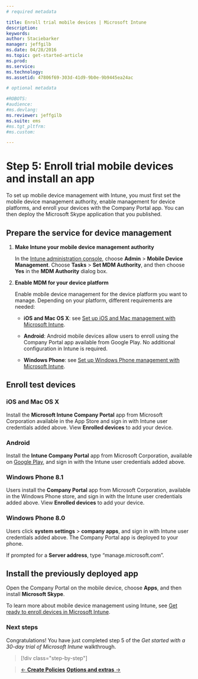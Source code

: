 ```yaml
---
# required metadata

title: Enroll trial mobile devices | Microsoft Intune
description:
keywords:
author: Staciebarker
manager: jeffgilb
ms.date: 04/28/2016
ms.topic: get-started-article
ms.prod:
ms.service:
ms.technology:
ms.assetid: 47806f69-303d-41d9-9b0e-9b9445ea24ac

# optional metadata

#ROBOTS:
#audience:
#ms.devlang:
ms.reviewer: jeffgilb
ms.suite: ems
#ms.tgt_pltfrm:
#ms.custom:

---
```


# Step 5: Enroll trial mobile devices and install an app
To set up mobile device management with Intune, you must  first set the mobile device management authority,  enable management for device platforms, and enroll your devices with the Company Portal app. You can then deploy the Microsoft Skype application that you published.

## Prepare the service for device management

1.  **Make Intune your mobile device management authority**

    In the [Intune administration console](https://manage.microsoft.com/), choose **Admin** &gt; **Mobile Device Management**. Choose **Tasks** > **Set MDM Authority**, and then choose **Yes** in the **MDM Authority** dialog box.

2.  **Enable MDM for your device platform**

    Enable mobile device management for the device platform you want to manage. Depending on your platform, different requirements are needed:

    -   **iOS and Mac OS X**: see [Set up iOS and Mac management with Microsoft Intune](/Intune/Deploy-Use/set-up-ios-and-mac-management-with-microsoft-intune).

    -   **Android**: Android mobile devices allow users to enroll using the Company Portal app available from Google Play. No additional configuration in Intune is required.

    -   **Windows Phone**: see [Set up Windows Phone management with Microsoft Intune](/Intune/Deploy-Use/set-up-windows-phone-management-with-microsoft-intune).

## Enroll test devices

### iOS and Mac OS X
Install the **Microsoft Intune Company Portal** app from Microsoft Corporation available in the App Store and sign in with Intune user credentials added above. View **Enrolled devices** to add your device.

### Android
Install the **Intune Company Portal** app from Microsoft Corporation, available on [Google Play](http://go.microsoft.com/fwlink/p/?LinkId=386612), and sign in with the Intune user credentials added above.

### Windows Phone 8.1
Users install the **Company Portal** app from Microsoft Corporation, available in the Windows Phone store, and sign in with the Intune user credentials added above.  View **Enrolled devices** to add your device.

 ### Windows Phone 8.0
 Users click **system settings** &gt; **company apps**, and sign in with Intune user credentials added above. The Company Portal app is deployed to your phone.

If prompted for a **Server address**, type “manage.microsoft.com”.


## Install the previously deployed app
Open the Company Portal on the mobile device, choose **Apps**, and then install **Microsoft Skype**.

To learn more about mobile device management using Intune, see [Get ready to enroll devices in Microsoft Intune](/Intune/deploy-use/get-ready-to-enroll-devices-in-microsoft-intune).

### Next steps
Congratulations! You have just completed step 5 of the *Get started with a 30-day trial of Microsoft Intune* walkthrough.

>[!div class="step-by-step"]

>[&larr; **Create Policies**](.\get-started-with-a-30-day-trial-of-microsoft-intune-step-4.md)     [**Options and extras** &rarr;](.\get-started-with-a-30-day-trial-of-microsoft-intune-step-6.md)  
